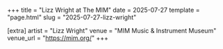 +++
title = "Lizz Wright at The MIM"
date = 2025-07-27
template = "page.html"
slug = "2025-07-27-lizz-wright"

[extra]
artist = "Lizz Wright"
venue = "MIM Music & Instrument Museum"
venue_url = "https://mim.org/"
+++
